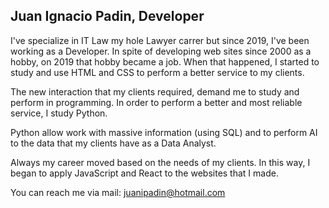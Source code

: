 <h2>Juan Ignacio Padin, Developer </h2>
 
<p>I've specialize in IT Law my hole Lawyer carrer but since 2019, I've been working as a Developer. In spite of developing web sites since 2000 as a hobby, on 2019 that hobby became a job. When that happened, I started to study and use HTML and CSS to perform a better service to my clients.</p>
<p>The new interaction that my clients required, demand me to study and perform in programming. In order to perform a better and most reliable service, I study Python.</p>
<p>Python allow work with massive information (using SQL) and to perform AI to the data that my clients have as a Data Analyst. 
 
 <p> Always my career moved based on the needs of my clients. In this way, I began to apply JavaScript and React to the websites that I made. </p>


You can reach me via mail: juanipadin@hotmail.com
